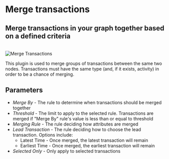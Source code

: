 # Merge transactions

## Merge transactions in your graph together based on a defined criteria

<br />
<img src="../ext/docs/CoreDataAccessView/src/au/gov/asd/tac/constellation/views/dataaccess/resources/MergeTransactions.png" alt="Merge Transactions" />
<br />

This plugin is used to merge groups of transactions between the same two
nodes. Transactions must have the same type (and, if it exists,
activity) in order to be a chance of merging.

## Parameters

-   *Merge By* - The rule to determine when transactions should be
    merged together
-   *Threshold* - The limit to apply to the selected rule. Transactions are merged if "Merge By" rule's value is less than or equal to threshold
-   *Merging Rule* - The rule deciding how attributes are merged
-   *Lead Transaction* - The rule deciding how to choose the lead
    transaction. Options include:
    -   Latest Time - Once merged, the latest transaction will remain
    -   Earliest Time - Once merged, the earliest transaction will
        remain
-   *Selected Only* - Only apply to selected transactions
